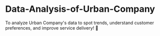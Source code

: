 # Data-Analysis-of-Urban-Company
To analyze Urban Company's data to spot trends, understand customer preferences, and improve service delivery! 🌟
